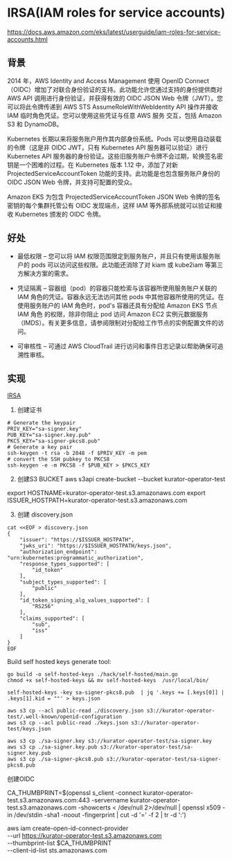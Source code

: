 # IRSA(IAM roles for service accounts)

https://docs.aws.amazon.com/eks/latest/userguide/iam-roles-for-service-accounts.html

## 背景

2014 年，AWS Identity and Access Management 使用 OpenID Connect（OIDC）增加了对联合身份验证的支持。此功能允许您通过支持的身份提供商对 AWS API 调用进行身份验证，并获得有效的 OIDC JSON Web 令牌（JWT）。您可以将此令牌传递到 AWS STS AssumeRoleWithWebIdentity API 操作并接收 IAM 临时角色凭证。您可以使用这些凭证与任意 AWS 服务 交互，包括 Amazon S3 和 DynamoDB。

Kubernetes 长期以来将服务账户用作其内部身份系统。Pods 可以使用自动装载的令牌（这是非 OIDC JWT，只有 Kubernetes API 服务器可以验证）进行 Kubernetes API 服务器的身份验证。这些旧服务账户令牌不会过期，轮换签名密钥是一个困难的过程。在 Kubernetes 版本 1.12 中，添加了对新 ProjectedServiceAccountToken 功能的支持。此功能是也包含服务账户身份的 OIDC JSON Web 令牌，并支持可配置的受众。

Amazon EKS 为包含 ProjectedServiceAccountToken JSON Web 令牌的签名密钥的每个集群托管公有 OIDC 发现端点，这样 IAM 等外部系统就可以验证和接收 Kubernetes 颁发的 OIDC 令牌。

## 好处

- 最低权限 – 您可以将 IAM 权限范围限定到服务账户，并且只有使用该服务账户的 pods 可以访问这些权限。此功能还消除了对 kiam 或 kube2iam 等第三方解决方案的需求。

- 凭证隔离 – 容器组（pod）的容器只能检索与该容器所使用服务账户关联的 IAM 角色的凭证。容器永远无法访问其他 pods 中其他容器所使用的凭证。在使用服务账户的 IAM 角色时，pod's 容器还具有分配给 Amazon EKS 节点 IAM 角色 的权限，除非你阻止 pod 访问 Amazon EC2 实例元数据服务（IMDS）。有关更多信息，请参阅限制对分配给工作节点的实例配置文件的访问。

- 可审核性 – 可通过 AWS CloudTrail 进行访问和事件日志记录以帮助确保可追溯性审核。


## 实现

[IRSA](https://github.com/aws/amazon-eks-pod-identity-webhook/blob/master/SELF_HOSTED_SETUP.md)

1. 创建证书

```console
# Generate the keypair
PRIV_KEY="sa-signer.key"
PUB_KEY="sa-signer.key.pub"
PKCS_KEY="sa-signer-pkcs8.pub"
# Generate a key pair
ssh-keygen -t rsa -b 2048 -f $PRIV_KEY -m pem
# convert the SSH pubkey to PKCS8
ssh-keygen -e -m PKCS8 -f $PUB_KEY > $PKCS_KEY
```

2. 创建S3 BUCKET
aws s3api create-bucket --bucket kurator-operator-test


export HOSTNAME=kurator-operator-test.s3.amazonaws.com
export ISSUER_HOSTPATH=kurator-operator-test.s3.amazonaws.com

3. 创建 discovery.json

```console
cat <<EOF > discovery.json
{
    "issuer": "https://$ISSUER_HOSTPATH",
    "jwks_uri": "https://$ISSUER_HOSTPATH/keys.json",
    "authorization_endpoint": "urn:kubernetes:programmatic_authorization",
    "response_types_supported": [
        "id_token"
    ],
    "subject_types_supported": [
        "public"
    ],
    "id_token_signing_alg_values_supported": [
        "RS256"
    ],
    "claims_supported": [
        "sub",
        "iss"
    ]
}
EOF
```

Build self hosted keys generate tool:

```
go build -o self-hosted-keys ./hack/self-hosted/main.go
chmod +x self-hosted-keys && mv self-hosted-keys  /usr/local/bin/
```

```console
self-hosted-keys -key sa-signer-pkcs8.pub  | jq '.keys += [.keys[0]] | .keys[1].kid = ""' > keys.json
```

```console
aws s3 cp --acl public-read ./discovery.json s3://kurator-operator-test/.well-known/openid-configuration
aws s3 cp --acl public-read ./keys.json s3://kurator-operator-test/keys.json

aws s3 cp ./sa-signer.key s3://kurator-operator-test/sa-signer.key
aws s3 cp ./sa-signer.key.pub s3://kurator-operator-test/sa-signer.key.pub
aws s3 cp ./sa-signer-pkcs8.pub s3://kurator-operator-test/sa-signer-pkcs8.pub
```

创建OIDC

CA_THUMBPRINT=$(openssl s_client -connect kurator-operator-test.s3.amazonaws.com:443 -servername kurator-operator-test.s3.amazonaws.com -showcerts < /dev/null 2>/dev/null  |  openssl x509 -in /dev/stdin -sha1 -noout -fingerprint | cut -d '=' -f 2 | tr -d ':')

aws iam create-open-id-connect-provider \
     --url https://kurator-operator-test.s3.amazonaws.com \
     --thumbprint-list $CA_THUMBPRINT \
     --client-id-list sts.amazonaws.com